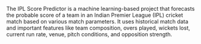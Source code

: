 
The IPL Score Predictor is a machine learning-based project that forecasts the probable score of a team in an Indian Premier League (IPL) cricket match based on various match parameters.
It uses historical match data and important features like team composition, overs played, wickets lost, current run rate, venue, pitch conditions, and opposition strength.
